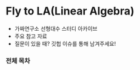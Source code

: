 # Fly to LA(Linear Algebra)

* 가짜연구소 선형대수 스터디 아카이브
* 주요 참고 자료
* 질문이 있을 때? 깃헙 이슈를 통해 남겨주세요!

### 전체 목차
